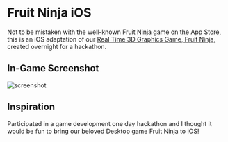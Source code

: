 # Fruit Ninja iOS
Not to be mistaken with the well-known Fruit Ninja game on the App Store, this is an iOS adaptation of our [Real Time 3D Graphics Game, Fruit Ninja,](https://github.com/hungrylittlebear/FruitNinja) created overnight for a hackathon.

## In-Game Screenshot

![screenshot](https://user-images.githubusercontent.com/41555194/126014432-83c7c075-5a68-4314-b43f-51ba301925f2.PNG)

## Inspiration

Participated in a game development one day hackathon and I thought it would be fun to bring our beloved Desktop game Fruit Ninja to iOS!
